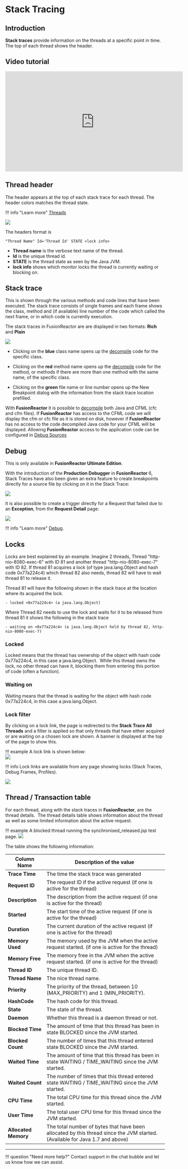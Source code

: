 # Stack Tracing

## Introduction

**Stack traces** provide information on the threads at a specific point in
time. The top of each thread shows the header.

## Video tutorial


<iframe width="560" height="315" src="https://www.youtube.com/embed/K6JKRAaZAFU" frameborder="0" allow="accelerometer; autoplay; encrypted-media; gyroscope; picture-in-picture" allowfullscreen></iframe>

## Thread header

The header appears at the top of each stack trace for each thread. The
header colors matches the thread state. 

!!! info "Learn more"
    [Threads](../Resources/Threads.md) 

![](/frdocs/attachments/245550463/245550478.png)

The headers format is

    "Thread Name" Id='Thread Id' STATE <lock info>

-   **Thread name** is the verbose text name of the thread.
-   **Id** is the unique thread id.
-   **STATE** is the thread state as seen by the Java JVM.
-   **lock info** shows which monitor locks the thread is currently waiting
    or blocking on.

## Stack trace

This is shown through the various methods and code lines that have been
executed. The stack trace consists of single frames and each frame shows
the class, method and (if available) line number of the code which
called the next frame, or in which code is currently execution.

The stack traces in FusionReactor are are displayed in two formats: **Rich** and **Plain** 

![](/frdocs/attachments/245550463/245550498.png)

-   Clicking on the **blue** class name opens up the [decompile](../UI/Overview.md#decompilation) code
    for the specific class.

-   Clicking on the **red** method name opens up the [decompile](../UI/Overview.md#decompilation) code
    for the method, or methods if there are more than one method with
    the same name, of the specific class.

-   Clicking on the **green** file name or line number opens up the
    New Breakpoint dialog with the information from the stack trace
    location prefilled. 


With **FusionReactor** it is possible to [decompile](../UI/Overview.md#decompilation) both Java and CFML (cfc
and cfm files). If **FusionReactor** has access to the CFML code we will
display the cfm or cfc file as it is stored on disk, however if
**FusionReactor** has no access to the code decompiled Java code for your
CFML will be displayed. Allowing **FusionReactor** access to the application
code can be configured in [Debug Sources](../Debugger/Sources.md)

## Debug


This is only available in **FusionReactor Ultimate Edition**.

With the introduction of the **Production Debugger** in **FusionReactor** 6,
Stack Traces have also been given an extra feature to create breakpoints
directly for a source file by clicking on it in the Stack Trace:

![](/frdocs/attachments/245550463/245550473.png)

It is also possible to create a trigger directly for a Request that
failed due to an **Exception**, from the **Request Detail** page:

![](/frdocs/attachments/245550463/245550508.png)

!!! info "Learn more"
    [Debug](../Debugger/Overview.md).


## Locks

Locks are best explained by an example. Imagine 2 threads, Thread
"http-nio-8080-exec-6" with ID 81 and another thread
"http-nio-8080-exec-7" with ID 82. If thread 81 acquires a lock (of type
java.lang.Object and hash code 0x77a224c4) which thread 82 also needs,
thread 82 will have to wait thread 81 to release it.

Thread 81 will have the following shown in the stack trace at the
location where its acquired the lock.

    - locked <0x77a224c4> (a java.lang.Object)

Where Thread 82 needs to use the lock and waits for it to be released
from thread 81 it shows the following in the stack trace

    - waiting on <0x77a224c4> (a java.lang.Object held by thread 82, http-nio-8080-exec-7)

### Locked

Locked means that the thread has ownership of the object with hash code
0x77a224c4, in this case a java.lang.Object.  While this thread owns the
lock, no other thread can have it, blocking them from entering this
portion of code (often a function).

### Waiting on

Waiting means that the thread is waiting for the object with hash code
0x77a224c4, in this case a java.lang.Object. 

### Lock filter

By clicking on a lock link, the page is redirected to the **Stack Trace
All Threads** and a filter is applied so that only threads that have
either acquired or are waiting on a chosen lock are shown. A banner is
displayed at the top of the page to show this. 

!!! example 
    A lock link is shown below: <br>
    [![](/frdocs/attachments/245550463/245550503.png)](/frdocs/attachments/245550463/245550503.png)

!!! info 
    Lock links are available from any page showing locks (Stack Traces, Debug Frames, Profiles).

![](/frdocs/attachments/245550463/245550493.png)

## Thread / Transaction table

For each thread, along with the stack traces in **FusionReactor**, are the
thread details.  The thread details table shows information about the
thread as well as some limited information about the active request.

!!! example 
    A blocked thread running the synchronised\_released.jsp test page.
    [![](/frdocs/attachments/245550463/245550513.png)](/frdocs/attachments/245550463/245550513.png)

The table shows the following information:

|Column Name|Description of the value|
|--- |--- |
|**Trace Time**|The time the stack trace was generated|
|**Request ID**|The request ID if the active request (if one is active for the thread)|
|**Description**|The description from the active request (if one is active for the thread)|
|**Started**|The start time of the active request (if one is active for the thread)|
|**Duration**|The current duration of the active request (if one is active for the thread)|
|**Memory Used**|The memory used by the JVM when the active request started. (if one is active for the thread)|
|**Memory Free**|The memory free in the JVM when the active request started. (if one is active for the thread)|
|**Thread ID**|The unique thread ID.|
|**Thread Name**|The nice thread name.|
|**Priority**|The priority of the thread, between 10 (MAX_PRIORITY) and 1 (MIN_PRIORITY).|
|**HashCode**|The hash code for this thread.|
|**State**|The state of the thread.|
|**Daemon**|Whether this thread is a daemon thread or not.|
|**Blocked Time**|The amount of time that this thread has been in state BLOCKED since the JVM started.|
|**Blocked Count**|The number of times that this thread entered state BLOCKED since the JVM started.|
|**Waited Time**|The amount of time that this thread has been in state WAITING / TIME_WAITING since the JVM started.|
|**Waited Count**|The number of times that this thread entered state WAITING / TIME_WAITING since the JVM started.|
|**CPU Time**|The total CPU time for this thread since the JVM started.|
|**User Time**|The total user CPU time for this thread since the JVM started.|
|**Allocated Memory**|The total number of bytes that have been allocated by this thread since the JVM started.  (Available for Java 1.7 and above)|

___

!!! question "Need more help?"
    Contact support in the chat bubble and let us know how we can assist.